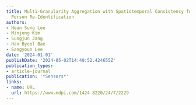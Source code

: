 ```yaml
---
title: Multi-Granularity Aggregation with Spatiotemporal Consistency for Video-Based
  Person Re-Identification
authors:
- Hean Sung Lee
- Minjung Kim
- Sungjun Jang
- Han Byeol Bae
- Sangyoun Lee
date: '2024-01-01'
publishDate: '2024-05-02T14:49:52.424655Z'
publication_types:
- article-journal
publication: '*Sensors*'
links:
- name: URL
  url: https://www.mdpi.com/1424-8220/24/7/2229
---
```

